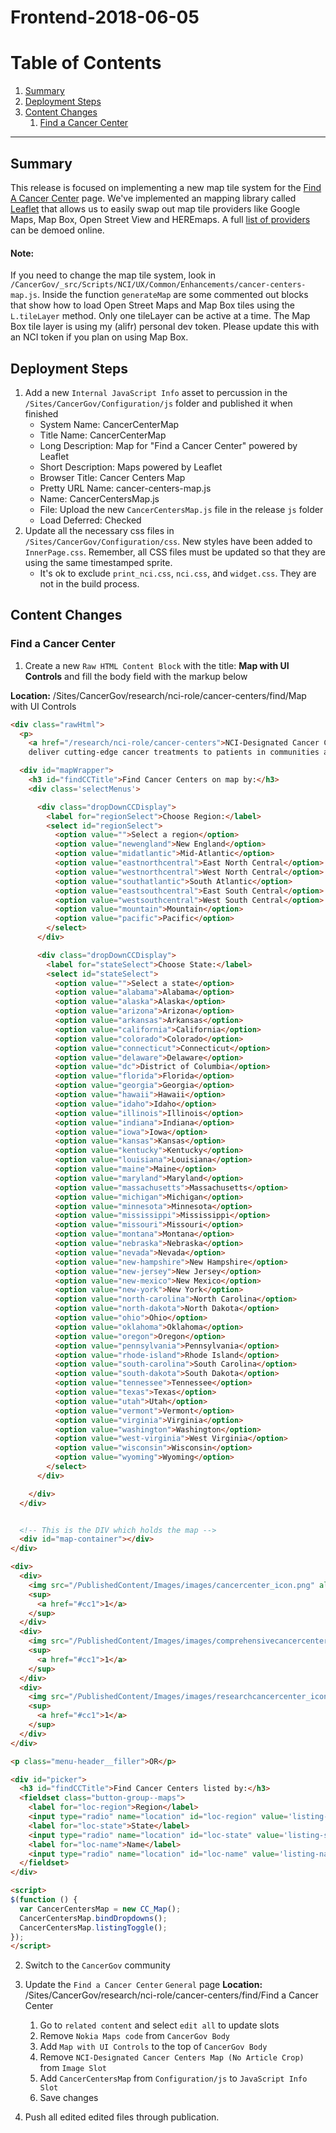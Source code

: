 # Frontend-2018-06-05

# Table of Contents
1. [Summary](#summary)
2. [Deployment Steps](#deploy)
3. [Content Changes](#content-changes)
    1. [Find a Cancer Center](#cc)

---

<a name="summary"></a>
## Summary
This release is focused on implementing a new map tile system for the [Find A Cancer Center](https://www.cancer.gov/research/nci-role/cancer-centers/find/) page. We've implemented an mapping library called [Leaflet](https://leafletjs.com/) that allows us to easily swap out map tile providers like Google Maps, Map Box, Open Street View and HEREmaps. A full [list of providers](http://leaflet-extras.github.io/leaflet-providers/preview/) can be demoed online.

#### Note:
If you need to change the map tile system, look in `/CancerGov/_src/Scripts/NCI/UX/Common/Enhancements/cancer-centers-map.js`. Inside the function `generateMap` are some commented out blocks that show how to load Open Street Maps and Map Box tiles using the `L.tileLayer` method. Only one tileLayer can be active at a time. The Map Box tile layer is using my (alifr) personal dev token. Please update this with an NCI token if you plan on using Map Box.

<a name="deploy"></a>
## Deployment Steps
1. Add a new `Internal JavaScript Info` asset to percussion in the `/Sites/CancerGov/Configuration/js` folder and published it when finished
    *  System Name: CancerCenterMap
    *  Title Name: CancerCenterMap
    *  Long Description: Map for "Find a Cancer Center" powered by Leaflet
    *  Short Description: Maps powered by Leaflet
    *  Browser Title: Cancer Centers Map
    *  Pretty URL Name: cancer-centers-map.js
    *  Name: CancerCentersMap.js
    *  File: Upload the new `CancerCentersMap.js` file in the release `js` folder
    *  Load Deferred: Checked
2. Update all the necessary css files in `/Sites/CancerGov/Configuration/css`. New styles have been added to `InnerPage.css`. Remember, all CSS files must be updated so that they are using the same timestamped sprite.
    *  It's ok to exclude `print_nci.css`, `nci.css`, and `widget.css`. They are not in the build process.

<a name="content-changes"></a>
## Content Changes


<a name="cc"></a>
### Find a Cancer Center
1. Create a new `Raw HTML Content Block` with the title: **Map with UI Controls** and fill the body field with the markup below

**Location:** /Sites/CancerGov/research/nci-role/cancer-centers/find/Map with UI Controls

```html
<div class="rawHtml">
  <p>
    <a href="/research/nci-role/cancer-centers">NCI-Designated Cancer Centers</a>
    deliver cutting-edge cancer treatments to patients in communities across the United States. Find a center near you and learn about its patient services and research capabilities.</p>

  <div id="mapWrapper">
    <h3 id="findCCTitle">Find Cancer Centers on map by:</h3>
    <div class='selectMenus'>

      <div class="dropDownCCDisplay">
        <label for="regionSelect">Choose Region:</label>
        <select id="regionSelect">
          <option value="">Select a region</option>
          <option value="newengland">New England</option>
          <option value="midatlantic">Mid-Atlantic</option>
          <option value="eastnorthcentral">East North Central</option>
          <option value="westnorthcentral">West North Central</option>
          <option value="southatlantic">South Atlantic</option>
          <option value="eastsouthcentral">East South Central</option>
          <option value="westsouthcentral">West South Central</option>
          <option value="mountain">Mountain</option>
          <option value="pacific">Pacific</option>
        </select>
      </div>

      <div class="dropDownCCDisplay">
        <label for="stateSelect">Choose State:</label>
        <select id="stateSelect">
          <option value="">Select a state</option>
          <option value="alabama">Alabama</option>
          <option value="alaska">Alaska</option>
          <option value="arizona">Arizona</option>
          <option value="arkansas">Arkansas</option>
          <option value="california">California</option>
          <option value="colorado">Colorado</option>
          <option value="connecticut">Connecticut</option>
          <option value="delaware">Delaware</option>
          <option value="dc">District of Columbia</option>
          <option value="florida">Florida</option>
          <option value="georgia">Georgia</option>
          <option value="hawaii">Hawaii</option>
          <option value="idaho">Idaho</option>
          <option value="illinois">Illinois</option>
          <option value="indiana">Indiana</option>
          <option value="iowa">Iowa</option>
          <option value="kansas">Kansas</option>
          <option value="kentucky">Kentucky</option>
          <option value="louisiana">Louisiana</option>
          <option value="maine">Maine</option>
          <option value="maryland">Maryland</option>
          <option value="massachusetts">Massachusetts</option>
          <option value="michigan">Michigan</option>
          <option value="minnesota">Minnesota</option>
          <option value="mississippi">Mississippi</option>
          <option value="missouri">Missouri</option>
          <option value="montana">Montana</option>
          <option value="nebraska">Nebraska</option>
          <option value="nevada">Nevada</option>
          <option value="new-hampshire">New Hampshire</option>
          <option value="new-jersey">New Jersey</option>
          <option value="new-mexico">New Mexico</option>
          <option value="new-york">New York</option>
          <option value="north-carolina">North Carolina</option>
          <option value="north-dakota">North Dakota</option>
          <option value="ohio">Ohio</option>
          <option value="oklahoma">Oklahoma</option>
          <option value="oregon">Oregon</option>
          <option value="pennsylvania">Pennsylvania</option>
          <option value="rhode-island">Rhode Island</option>
          <option value="south-carolina">South Carolina</option>
          <option value="south-dakota">South Dakota</option>
          <option value="tennessee">Tennessee</option>
          <option value="texas">Texas</option>
          <option value="utah">Utah</option>
          <option value="vermont">Vermont</option>
          <option value="virginia">Virginia</option>
          <option value="washington">Washington</option>
          <option value="west-virginia">West Virginia</option>
          <option value="wisconsin">Wisconsin</option>
          <option value="wyoming">Wyoming</option>
        </select>
      </div>

    </div>
  </div>


  <!-- This is the DIV which holds the map -->
  <div id="map-container"></div>
</div>

<div>
  <div>
    <img src="/PublishedContent/Images/images/cancercenter_icon.png" alt="red marker" /> = Cancer Center
    <sup>
      <a href="#cc1">1</a>
    </sup>
  </div>
  <div>
    <img src="/PublishedContent/Images/images/comprehensivecancercenter_icon.png" alt="blue marker" /> = Comprehensive Cancer Center
    <sup>
      <a href="#cc1">1</a>
    </sup>
  </div>
  <div>
    <img src="/PublishedContent/Images/images/researchcancercenter_icon.png" alt="yellow marker" /> = Basic Laboratory
    <sup>
      <a href="#cc1">1</a>
    </sup>
  </div>
</div>

<p class="menu-header__filler">OR</p>

<div id="picker">
  <h3 id="findCCTitle">Find Cancer Centers listed by:</h3>
  <fieldset class="button-group--maps">
    <label for="loc-region">Region</label>
    <input type="radio" name="location" id="loc-region" value='listing-region' checked />
    <label for="loc-state">State</label>
    <input type="radio" name="location" id="loc-state" value='listing-state' />
    <label for="loc-name">Name</label>
    <input type="radio" name="location" id="loc-name" value='listing-name' />
  </fieldset>
</div>

<script>
$(function () { 
  var CancerCentersMap = new CC_Map();
  CancerCentersMap.bindDropdowns();
  CancerCentersMap.listingToggle();
});
</script>
```

2. Switch to the `CancerGov` community
3. Update the `Find a Cancer Center` `General` page
**Location:** /Sites/CancerGov/research/nci-role/cancer-centers/find/Find a Cancer Center
    1. Go to `related content` and select `edit all` to update slots
    2. Remove `Nokia Maps code` from `CancerGov Body` 
    3. Add `Map with UI Controls` to the top of `CancerGov Body` 
    4. Remove `NCI-Designated Cancer Centers Map (No Article Crop)` from `Image Slot`
    5. Add `CancerCentersMap` from `Configuration/js` to `JavaScript Info Slot`
    6. Save changes

4. Push all edited edited files through publication.